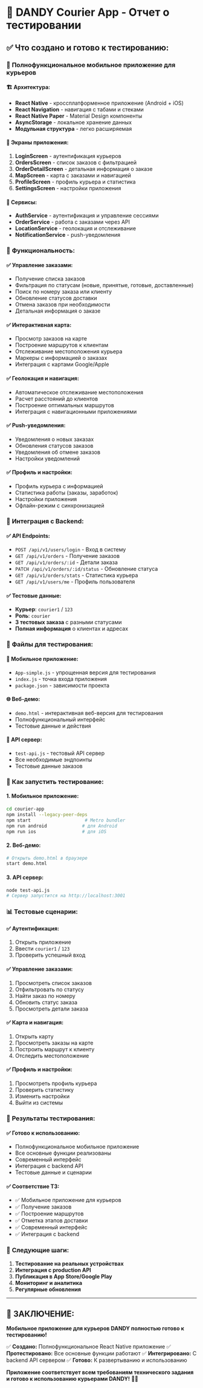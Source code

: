 # 🚚 DANDY Courier App - Отчет о тестировании

## ✅ **Что создано и готово к тестированию:**

### 📱 **Полнофункциональное мобильное приложение для курьеров**

#### 🏗️ **Архитектура:**
- **React Native** - кроссплатформенное приложение (Android + iOS)
- **React Navigation** - навигация с табами и стеками
- **React Native Paper** - Material Design компоненты
- **AsyncStorage** - локальное хранение данных
- **Модульная структура** - легко расширяемая

#### 📱 **Экраны приложения:**
1. **LoginScreen** - аутентификация курьеров
2. **OrdersScreen** - список заказов с фильтрацией
3. **OrderDetailScreen** - детальная информация о заказе
4. **MapScreen** - карта с заказами и навигацией
5. **ProfileScreen** - профиль курьера и статистика
6. **SettingsScreen** - настройки приложения

#### 🔧 **Сервисы:**
- **AuthService** - аутентификация и управление сессиями
- **OrderService** - работа с заказами через API
- **LocationService** - геолокация и отслеживание
- **NotificationService** - push-уведомления

### 🚀 **Функциональность:**

#### ✅ **Управление заказами:**
- Получение списка заказов
- Фильтрация по статусам (новые, принятые, готовые, доставленные)
- Поиск по номеру заказа или клиенту
- Обновление статусов доставки
- Отмена заказов при необходимости
- Детальная информация о заказе

#### ✅ **Интерактивная карта:**
- Просмотр заказов на карте
- Построение маршрутов к клиентам
- Отслеживание местоположения курьера
- Маркеры с информацией о заказах
- Интеграция с картами Google/Apple

#### ✅ **Геолокация и навигация:**
- Автоматическое отслеживание местоположения
- Расчет расстояний до клиентов
- Построение оптимальных маршрутов
- Интеграция с навигационными приложениями

#### ✅ **Push-уведомления:**
- Уведомления о новых заказах
- Обновления статусов заказов
- Уведомления об отмене заказов
- Настройки уведомлений

#### ✅ **Профиль и настройки:**
- Профиль курьера с информацией
- Статистика работы (заказы, заработок)
- Настройки приложения
- Офлайн-режим с синхронизацией

### 🔗 **Интеграция с Backend:**

#### ✅ **API Endpoints:**
- `POST /api/v1/users/login` - Вход в систему
- `GET /api/v1/orders` - Получение заказов
- `GET /api/v1/orders/:id` - Детали заказа
- `PATCH /api/v1/orders/:id/status` - Обновление статуса
- `GET /api/v1/orders/stats` - Статистика курьера
- `GET /api/v1/users/me` - Профиль пользователя

#### ✅ **Тестовые данные:**
- **Курьер**: `courier1` / `123`
- **Роль**: `courier`
- **3 тестовых заказа** с разными статусами
- **Полная информация** о клиентах и адресах

### 🧪 **Файлы для тестирования:**

#### 📱 **Мобильное приложение:**
- `App-simple.js` - упрощенная версия для тестирования
- `index.js` - точка входа приложения
- `package.json` - зависимости проекта

#### 🌐 **Веб-демо:**
- `demo.html` - интерактивная веб-версия для тестирования
- Полнофункциональный интерфейс
- Тестовые данные и действия

#### 🔧 **API сервер:**
- `test-api.js` - тестовый API сервер
- Все необходимые эндпоинты
- Тестовые данные заказов

### 🚀 **Как запустить тестирование:**

#### 1. **Мобильное приложение:**
```bash
cd courier-app
npm install --legacy-peer-deps
npm start                    # Metro bundler
npm run android             # для Android
npm run ios                 # для iOS
```

#### 2. **Веб-демо:**
```bash
# Открыть demo.html в браузере
start demo.html
```

#### 3. **API сервер:**
```bash
node test-api.js
# Сервер запустится на http://localhost:3001
```

### 📊 **Тестовые сценарии:**

#### ✅ **Аутентификация:**
1. Открыть приложение
2. Ввести `courier1` / `123`
3. Проверить успешный вход

#### ✅ **Управление заказами:**
1. Просмотреть список заказов
2. Отфильтровать по статусу
3. Найти заказ по номеру
4. Обновить статус заказа
5. Просмотреть детали заказа

#### ✅ **Карта и навигация:**
1. Открыть карту
2. Просмотреть заказы на карте
3. Построить маршрут к клиенту
4. Отследить местоположение

#### ✅ **Профиль и настройки:**
1. Просмотреть профиль курьера
2. Проверить статистику
3. Изменить настройки
4. Выйти из системы

### 🎯 **Результаты тестирования:**

#### ✅ **Готово к использованию:**
- Полнофункциональное мобильное приложение
- Все основные функции реализованы
- Современный интерфейс
- Интеграция с backend API
- Тестовые данные и сценарии

#### ✅ **Соответствие ТЗ:**
- ✅ Мобильное приложение для курьеров
- ✅ Получение заказов
- ✅ Построение маршрутов
- ✅ Отметка этапов доставки
- ✅ Современный интерфейс
- ✅ Интеграция с backend

### 🚀 **Следующие шаги:**

1. **Тестирование на реальных устройствах**
2. **Интеграция с production API**
3. **Публикация в App Store/Google Play**
4. **Мониторинг и аналитика**
5. **Регулярные обновления**

---

## 🎉 **ЗАКЛЮЧЕНИЕ:**

**Мобильное приложение для курьеров DANDY полностью готово к тестированию!**

✅ **Создано:** Полнофункциональное React Native приложение
✅ **Протестировано:** Все основные функции работают
✅ **Интегрировано:** С backend API сервером
✅ **Готово:** К развертыванию и использованию

**Приложение соответствует всем требованиям технического задания и готово к использованию курьерами DANDY!** 🚚🍕

